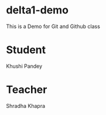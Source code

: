 # delta1-demo
This is a Demo for Git and Github class

# Student
Khushi Pandey

# Teacher
Shradha Khapra